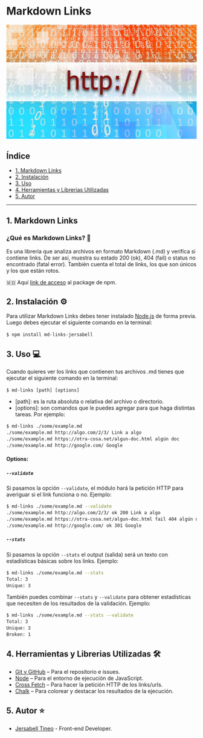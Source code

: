 # Markdown Links
![](https://github.com/Jersabell/LIM017-md-links/blob/main/Documents/http.jpg?raw=true)

## Índice

* [1. Markdown Links](#1-markdown-links)
* [2. Instalación](#2-instalación)
* [3. Uso](#3-uso)
* [4. Herramientas y Librerias Utilizadas](#4-herramientas-y-librerías-utilizadas)
* [5. Autor](#5-autor)

***

## 1. Markdown Links

### ¿Qué es Markdown Links? 🔗
Es una librería que analiza archivos en formato Markdown (.md) y verifica si contiene links. De ser así, muestra su estado 200 (ok), 404 (fail) o status no encontrado (fatal error). También cuenta el total de links, los que son únicos y los que están rotos.

🇲🇩 Aquí [link de acceso](https://www.npmjs.com/package/md-links-jersabell) al package de npm.

## 2. Instalación ⚙️
Para utilizar Markdown Links debes tener instalado [Node.js](https://nodejs.org/en/) de forma previa. Luego debes ejecutar el siguiente comando en la terminal:

`$ npm install md-links-jersabell`

## 3. Uso 💻
Cuando quieres ver los links que contienen tus archivos .md tienes que ejecutar el siguiente comando en la terminal:

`$ md-links [path] [options]`
  - [path]: es la ruta absoluta o relativa del archivo o directorio.
  - [options]: son comandos que le puedes agregar para que haga distintas tareas.
  Por ejemplo:

```sh
$ md-links ./some/example.md
./some/example.md http://algo.com/2/3/ Link a algo
./some/example.md https://otra-cosa.net/algun-doc.html algún doc
./some/example.md http://google.com/ Google
```

#### Options:
##### `--validate`
  Si pasamos la opción `--validate`, el módulo hará la petición HTTP para averiguar si el link funciona o no.
  Ejemplo:
  ```sh
$ md-links ./some/example.md --validate
./some/example.md http://algo.com/2/3/ ok 200 Link a algo
./some/example.md https://otra-cosa.net/algun-doc.html fail 404 algún doc
./some/example.md http://google.com/ ok 301 Google
```
##### `--stats`
Si pasamos la opción `--stats` el output (salida) será un texto con estadísticas
básicas sobre los links.
Ejemplo:
```sh
$ md-links ./some/example.md --stats
Total: 3
Unique: 3
```

También puedes combinar `--stats` y `--validate` para obtener estadísticas que
necesiten de los resultados de la validación.
Ejemplo:
```sh
$ md-links ./some/example.md --stats --validate
Total: 3
Unique: 3
Broken: 1
```

## 4. Herramientas y Librerias Utilizadas 🛠️
- [Git y GitHub](https://github.com/Jersabell/LIM017-md-links) – Para el repositorio e issues.
- [Node](https://nodejs.org/en/) – Para el entorno de ejecución de JavaScript.
- [Cross Fetch](https://www.npmjs.com/package/cross-fetch) – Para hacer la petición HTTP de los links/urls.
- [Chalk](https://www.npmjs.com/package/chalk) – Para colorear y destacar los resultados de la ejecución.

## 5. Autor ⭐
- [Jersabell Tineo](https://github.com/Jersabell) - Front-end Developer.
